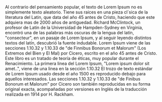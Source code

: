 Al contrario del pensamiento popular, el texto de Lorem Ipsum no es simplemente texto aleatorio. 
Tiene sus raices en una pieza cl´sica de la literatura del Latin, que data del año 45 antes de Cristo, haciendo que este adquiera mas de 2000 años de antiguedad.
Richard McClintock, un profesor de Latin de la Universidad de Hampden-Sydney en Virginia, encontró una de las palabras más oscuras de la lengua del latín, "consecteur", en un pasaje de Lorem Ipsum, y al seguir leyendo distintos textos del latín, descubrió la fuente indudable. 
Lorem Ipsum viene de las secciones 1.10.32 y 1.10.33 de "de Finnibus Bonorum et Malorum" (Los Extremos del Bien y El Mal) por Cicero, escrito en el año 45 antes de Cristo. Este libro es un tratado de teoría de éticas, muy popular durante el Renacimiento. 
La primera linea del Lorem Ipsum, "Lorem ipsum dolor sit amet..", viene de una linea en la sección 1.10.32
El trozo de texto estándar de Lorem Ipsum usado desde el año 1500 es reproducido debajo para aquellos interesados.
Las secciones 1.10.32 y 1.10.33 de "de Finibus Bonorum et Malorum" por Cicero son también reproducidas en su forma original exacta, acompañadas por versiones en Inglés de la traducción realizada en 1914 por H. Rackham. 